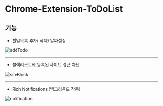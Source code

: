 # Chrome-Extension-ToDoList

## 기능

* 할일목록 추가/ 삭제/ 날짜설정

![addTodo](https://user-images.githubusercontent.com/52531687/87313788-5bbd8980-c55d-11ea-8547-69ccbb57b767.gif)
- - -
* 블랙리스트에 등록된 사이트 접근 차단

![siteBlock](https://user-images.githubusercontent.com/52531687/87313806-61b36a80-c55d-11ea-9e1f-d620f6a6c25b.gif)
- - -
* Rich Notifications (백그라운드 작동)

![notification](https://user-images.githubusercontent.com/52531687/87313801-5fe9a700-c55d-11ea-887a-4f2a89a26879.gif)
